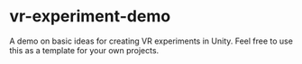 # vr-experiment-demo
A demo on basic ideas for creating VR experiments in Unity. Feel free to use this as a template for your own projects.
